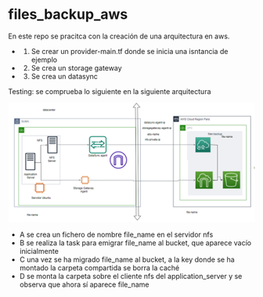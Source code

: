 # files_backup_aws

En este repo se pracitca con la creación de una arquitectura en aws.

- 1. Se crear un provider-main.tf donde se inicia una isntancia de ejemplo
- 2. Se crea un storage gateway
- 3. Se crea un datasync

Testing: se comprueba lo siguiente en la siguiente arquitectura

![Arquitectura](./architecture.png)

- A se crea un fichero de nombre file_name en el servidor nfs
- B se realiza la task para emigrar file_name al bucket, que aparece vacío inicialmente
- C una vez se ha migrado file_name al bucket, a la key donde se ha montado la carpeta compartida se borra la caché
- D se monta la carpeta sobre el cliente nfs del application_server y se observa que ahora sí aparece file_name